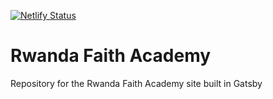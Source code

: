 [![Netlify Status](https://api.netlify.com/api/v1/badges/96dc1895-c500-422a-a639-cb2ff280549c/deploy-status)](https://app.netlify.com/sites/rwandafaithacademy/deploys)

# Rwanda Faith Academy

Repository for the Rwanda Faith Academy site built in Gatsby
